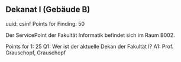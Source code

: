 ## Dekanat I (Gebäude B)
uuid: csinf
Points for Finding: 50

Der ServicePoint der Fakultät Informatik befindet sich im Raum B002.

Points for 1: 25
Q1: Wer ist der aktuelle Dekan der Fakultät I?
A1: Prof. Grauschopf, Grauschopf



